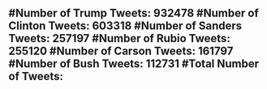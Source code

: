 #Number of Trump Tweets: 932478
#Number of Clinton Tweets: 603318
#Number of Sanders Tweets: 257197
#Number of Rubio Tweets: 255120
#Number of Carson Tweets: 161797
#Number of Bush Tweets: 112731
#Total Number of Tweets:  
---
